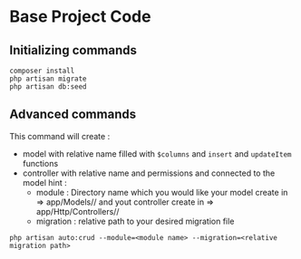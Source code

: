 # Base Project Code

## Initializing commands

```
composer install
php artisan migrate
php artisan db:seed
```

## Advanced commands

This command will create :
- model with relative name filled with `$columns` and `insert` and `updateItem` functions
- controller with relative name and permissions and connected to the model
hint : 
    - module : Directory name which you would like your model create in => app/Models/<module>/<your model>
                and yout controller create in => app/Http/Controllers/<module>/<your controller>
    - migration : relative path to your desired migration file 
```
php artisan auto:crud --module=<module name> --migration=<relative migration path>
```
